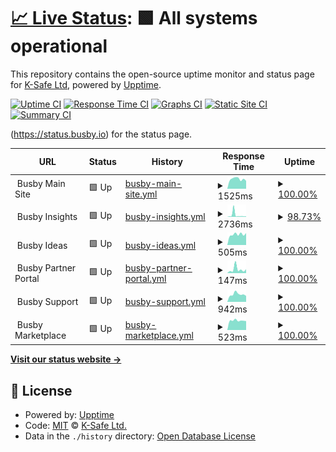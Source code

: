# [📈 Live Status](https://status.busby.io): <!--live status--> **🟩 All systems operational**

This repository contains the open-source uptime monitor and status page for [K-Safe Ltd](http://www.k-safe.com), powered by [Upptime](https://github.com/upptime/upptime).

[![Uptime CI](https://github.com/k-safe/upptime/workflows/Uptime%20CI/badge.svg)](https://github.com/k-safe/upptime/actions?query=workflow%3A%22Uptime+CI%22)
[![Response Time CI](https://github.com/k-safe/upptime/workflows/Response%20Time%20CI/badge.svg)](https://github.com/k-safe/upptime/actions?query=workflow%3A%22Response+Time+CI%22)
[![Graphs CI](https://github.com/k-safe/upptime/workflows/Graphs%20CI/badge.svg)](https://github.com/k-safe/upptime/actions?query=workflow%3A%22Graphs+CI%22)
[![Static Site CI](https://github.com/k-safe/upptime/workflows/Static%20Site%20CI/badge.svg)](https://github.com/k-safe/upptime/actions?query=workflow%3A%22Static+Site+CI%22)
[![Summary CI](https://github.com/k-safe/upptime/workflows/Summary%20CI/badge.svg)](https://github.com/k-safe/upptime/actions?query=workflow%3A%22Summary+CI%22)

(https://status.busby.io) for the status page.

<!--start: status pages-->
<!-- This summary is generated by Upptime (https://github.com/upptime/upptime) -->
<!-- Do not edit this manually, your changes will be overwritten -->
<!-- prettier-ignore -->
| URL | Status | History | Response Time | Uptime |
| --- | ------ | ------- | ------------- | ------ |
| <img alt="" src="https://favicons.githubusercontent.com/null" height="13"> Busby Main Site | 🟩 Up | [busby-main-site.yml](https://github.com/k-safe/upptime/commits/HEAD/history/busby-main-site.yml) | <details><summary><img alt="Response time graph" src="./graphs/busby-main-site/response-time-week.png" height="20"> 1525ms</summary><br><a href="https://status.busby.io/history/busby-main-site"><img alt="Response time 1792" src="https://img.shields.io/endpoint?url=https%3A%2F%2Fraw.githubusercontent.com%2Fk-safe%2Fupptime%2FHEAD%2Fapi%2Fbusby-main-site%2Fresponse-time.json"></a><br><a href="https://status.busby.io/history/busby-main-site"><img alt="24-hour response time 1233" src="https://img.shields.io/endpoint?url=https%3A%2F%2Fraw.githubusercontent.com%2Fk-safe%2Fupptime%2FHEAD%2Fapi%2Fbusby-main-site%2Fresponse-time-day.json"></a><br><a href="https://status.busby.io/history/busby-main-site"><img alt="7-day response time 1525" src="https://img.shields.io/endpoint?url=https%3A%2F%2Fraw.githubusercontent.com%2Fk-safe%2Fupptime%2FHEAD%2Fapi%2Fbusby-main-site%2Fresponse-time-week.json"></a><br><a href="https://status.busby.io/history/busby-main-site"><img alt="30-day response time 1792" src="https://img.shields.io/endpoint?url=https%3A%2F%2Fraw.githubusercontent.com%2Fk-safe%2Fupptime%2FHEAD%2Fapi%2Fbusby-main-site%2Fresponse-time-month.json"></a><br><a href="https://status.busby.io/history/busby-main-site"><img alt="1-year response time 1792" src="https://img.shields.io/endpoint?url=https%3A%2F%2Fraw.githubusercontent.com%2Fk-safe%2Fupptime%2FHEAD%2Fapi%2Fbusby-main-site%2Fresponse-time-year.json"></a></details> | <details><summary><a href="https://status.busby.io/history/busby-main-site">100.00%</a></summary><a href="https://status.busby.io/history/busby-main-site"><img alt="All-time uptime 100.00%" src="https://img.shields.io/endpoint?url=https%3A%2F%2Fraw.githubusercontent.com%2Fk-safe%2Fupptime%2FHEAD%2Fapi%2Fbusby-main-site%2Fuptime.json"></a><br><a href="https://status.busby.io/history/busby-main-site"><img alt="24-hour uptime 100.00%" src="https://img.shields.io/endpoint?url=https%3A%2F%2Fraw.githubusercontent.com%2Fk-safe%2Fupptime%2FHEAD%2Fapi%2Fbusby-main-site%2Fuptime-day.json"></a><br><a href="https://status.busby.io/history/busby-main-site"><img alt="7-day uptime 100.00%" src="https://img.shields.io/endpoint?url=https%3A%2F%2Fraw.githubusercontent.com%2Fk-safe%2Fupptime%2FHEAD%2Fapi%2Fbusby-main-site%2Fuptime-week.json"></a><br><a href="https://status.busby.io/history/busby-main-site"><img alt="30-day uptime 100.00%" src="https://img.shields.io/endpoint?url=https%3A%2F%2Fraw.githubusercontent.com%2Fk-safe%2Fupptime%2FHEAD%2Fapi%2Fbusby-main-site%2Fuptime-month.json"></a><br><a href="https://status.busby.io/history/busby-main-site"><img alt="1-year uptime 100.00%" src="https://img.shields.io/endpoint?url=https%3A%2F%2Fraw.githubusercontent.com%2Fk-safe%2Fupptime%2FHEAD%2Fapi%2Fbusby-main-site%2Fuptime-year.json"></a></details>
| <img alt="" src="https://favicons.githubusercontent.com/null" height="13"> Busby Insights | 🟩 Up | [busby-insights.yml](https://github.com/k-safe/upptime/commits/HEAD/history/busby-insights.yml) | <details><summary><img alt="Response time graph" src="./graphs/busby-insights/response-time-week.png" height="20"> 2736ms</summary><br><a href="https://status.busby.io/history/busby-insights"><img alt="Response time 1265" src="https://img.shields.io/endpoint?url=https%3A%2F%2Fraw.githubusercontent.com%2Fk-safe%2Fupptime%2FHEAD%2Fapi%2Fbusby-insights%2Fresponse-time.json"></a><br><a href="https://status.busby.io/history/busby-insights"><img alt="24-hour response time 814" src="https://img.shields.io/endpoint?url=https%3A%2F%2Fraw.githubusercontent.com%2Fk-safe%2Fupptime%2FHEAD%2Fapi%2Fbusby-insights%2Fresponse-time-day.json"></a><br><a href="https://status.busby.io/history/busby-insights"><img alt="7-day response time 2736" src="https://img.shields.io/endpoint?url=https%3A%2F%2Fraw.githubusercontent.com%2Fk-safe%2Fupptime%2FHEAD%2Fapi%2Fbusby-insights%2Fresponse-time-week.json"></a><br><a href="https://status.busby.io/history/busby-insights"><img alt="30-day response time 1265" src="https://img.shields.io/endpoint?url=https%3A%2F%2Fraw.githubusercontent.com%2Fk-safe%2Fupptime%2FHEAD%2Fapi%2Fbusby-insights%2Fresponse-time-month.json"></a><br><a href="https://status.busby.io/history/busby-insights"><img alt="1-year response time 1265" src="https://img.shields.io/endpoint?url=https%3A%2F%2Fraw.githubusercontent.com%2Fk-safe%2Fupptime%2FHEAD%2Fapi%2Fbusby-insights%2Fresponse-time-year.json"></a></details> | <details><summary><a href="https://status.busby.io/history/busby-insights">98.73%</a></summary><a href="https://status.busby.io/history/busby-insights"><img alt="All-time uptime 99.50%" src="https://img.shields.io/endpoint?url=https%3A%2F%2Fraw.githubusercontent.com%2Fk-safe%2Fupptime%2FHEAD%2Fapi%2Fbusby-insights%2Fuptime.json"></a><br><a href="https://status.busby.io/history/busby-insights"><img alt="24-hour uptime 100.00%" src="https://img.shields.io/endpoint?url=https%3A%2F%2Fraw.githubusercontent.com%2Fk-safe%2Fupptime%2FHEAD%2Fapi%2Fbusby-insights%2Fuptime-day.json"></a><br><a href="https://status.busby.io/history/busby-insights"><img alt="7-day uptime 98.73%" src="https://img.shields.io/endpoint?url=https%3A%2F%2Fraw.githubusercontent.com%2Fk-safe%2Fupptime%2FHEAD%2Fapi%2Fbusby-insights%2Fuptime-week.json"></a><br><a href="https://status.busby.io/history/busby-insights"><img alt="30-day uptime 99.50%" src="https://img.shields.io/endpoint?url=https%3A%2F%2Fraw.githubusercontent.com%2Fk-safe%2Fupptime%2FHEAD%2Fapi%2Fbusby-insights%2Fuptime-month.json"></a><br><a href="https://status.busby.io/history/busby-insights"><img alt="1-year uptime 99.50%" src="https://img.shields.io/endpoint?url=https%3A%2F%2Fraw.githubusercontent.com%2Fk-safe%2Fupptime%2FHEAD%2Fapi%2Fbusby-insights%2Fuptime-year.json"></a></details>
| <img alt="" src="https://favicons.githubusercontent.com/null" height="13"> Busby Ideas | 🟩 Up | [busby-ideas.yml](https://github.com/k-safe/upptime/commits/HEAD/history/busby-ideas.yml) | <details><summary><img alt="Response time graph" src="./graphs/busby-ideas/response-time-week.png" height="20"> 505ms</summary><br><a href="https://status.busby.io/history/busby-ideas"><img alt="Response time 507" src="https://img.shields.io/endpoint?url=https%3A%2F%2Fraw.githubusercontent.com%2Fk-safe%2Fupptime%2FHEAD%2Fapi%2Fbusby-ideas%2Fresponse-time.json"></a><br><a href="https://status.busby.io/history/busby-ideas"><img alt="24-hour response time 565" src="https://img.shields.io/endpoint?url=https%3A%2F%2Fraw.githubusercontent.com%2Fk-safe%2Fupptime%2FHEAD%2Fapi%2Fbusby-ideas%2Fresponse-time-day.json"></a><br><a href="https://status.busby.io/history/busby-ideas"><img alt="7-day response time 505" src="https://img.shields.io/endpoint?url=https%3A%2F%2Fraw.githubusercontent.com%2Fk-safe%2Fupptime%2FHEAD%2Fapi%2Fbusby-ideas%2Fresponse-time-week.json"></a><br><a href="https://status.busby.io/history/busby-ideas"><img alt="30-day response time 507" src="https://img.shields.io/endpoint?url=https%3A%2F%2Fraw.githubusercontent.com%2Fk-safe%2Fupptime%2FHEAD%2Fapi%2Fbusby-ideas%2Fresponse-time-month.json"></a><br><a href="https://status.busby.io/history/busby-ideas"><img alt="1-year response time 507" src="https://img.shields.io/endpoint?url=https%3A%2F%2Fraw.githubusercontent.com%2Fk-safe%2Fupptime%2FHEAD%2Fapi%2Fbusby-ideas%2Fresponse-time-year.json"></a></details> | <details><summary><a href="https://status.busby.io/history/busby-ideas">100.00%</a></summary><a href="https://status.busby.io/history/busby-ideas"><img alt="All-time uptime 100.00%" src="https://img.shields.io/endpoint?url=https%3A%2F%2Fraw.githubusercontent.com%2Fk-safe%2Fupptime%2FHEAD%2Fapi%2Fbusby-ideas%2Fuptime.json"></a><br><a href="https://status.busby.io/history/busby-ideas"><img alt="24-hour uptime 100.00%" src="https://img.shields.io/endpoint?url=https%3A%2F%2Fraw.githubusercontent.com%2Fk-safe%2Fupptime%2FHEAD%2Fapi%2Fbusby-ideas%2Fuptime-day.json"></a><br><a href="https://status.busby.io/history/busby-ideas"><img alt="7-day uptime 100.00%" src="https://img.shields.io/endpoint?url=https%3A%2F%2Fraw.githubusercontent.com%2Fk-safe%2Fupptime%2FHEAD%2Fapi%2Fbusby-ideas%2Fuptime-week.json"></a><br><a href="https://status.busby.io/history/busby-ideas"><img alt="30-day uptime 100.00%" src="https://img.shields.io/endpoint?url=https%3A%2F%2Fraw.githubusercontent.com%2Fk-safe%2Fupptime%2FHEAD%2Fapi%2Fbusby-ideas%2Fuptime-month.json"></a><br><a href="https://status.busby.io/history/busby-ideas"><img alt="1-year uptime 100.00%" src="https://img.shields.io/endpoint?url=https%3A%2F%2Fraw.githubusercontent.com%2Fk-safe%2Fupptime%2FHEAD%2Fapi%2Fbusby-ideas%2Fuptime-year.json"></a></details>
| <img alt="" src="https://favicons.githubusercontent.com/null" height="13"> Busby Partner Portal | 🟩 Up | [busby-partner-portal.yml](https://github.com/k-safe/upptime/commits/HEAD/history/busby-partner-portal.yml) | <details><summary><img alt="Response time graph" src="./graphs/busby-partner-portal/response-time-week.png" height="20"> 147ms</summary><br><a href="https://status.busby.io/history/busby-partner-portal"><img alt="Response time 121" src="https://img.shields.io/endpoint?url=https%3A%2F%2Fraw.githubusercontent.com%2Fk-safe%2Fupptime%2FHEAD%2Fapi%2Fbusby-partner-portal%2Fresponse-time.json"></a><br><a href="https://status.busby.io/history/busby-partner-portal"><img alt="24-hour response time 149" src="https://img.shields.io/endpoint?url=https%3A%2F%2Fraw.githubusercontent.com%2Fk-safe%2Fupptime%2FHEAD%2Fapi%2Fbusby-partner-portal%2Fresponse-time-day.json"></a><br><a href="https://status.busby.io/history/busby-partner-portal"><img alt="7-day response time 147" src="https://img.shields.io/endpoint?url=https%3A%2F%2Fraw.githubusercontent.com%2Fk-safe%2Fupptime%2FHEAD%2Fapi%2Fbusby-partner-portal%2Fresponse-time-week.json"></a><br><a href="https://status.busby.io/history/busby-partner-portal"><img alt="30-day response time 121" src="https://img.shields.io/endpoint?url=https%3A%2F%2Fraw.githubusercontent.com%2Fk-safe%2Fupptime%2FHEAD%2Fapi%2Fbusby-partner-portal%2Fresponse-time-month.json"></a><br><a href="https://status.busby.io/history/busby-partner-portal"><img alt="1-year response time 121" src="https://img.shields.io/endpoint?url=https%3A%2F%2Fraw.githubusercontent.com%2Fk-safe%2Fupptime%2FHEAD%2Fapi%2Fbusby-partner-portal%2Fresponse-time-year.json"></a></details> | <details><summary><a href="https://status.busby.io/history/busby-partner-portal">100.00%</a></summary><a href="https://status.busby.io/history/busby-partner-portal"><img alt="All-time uptime 100.00%" src="https://img.shields.io/endpoint?url=https%3A%2F%2Fraw.githubusercontent.com%2Fk-safe%2Fupptime%2FHEAD%2Fapi%2Fbusby-partner-portal%2Fuptime.json"></a><br><a href="https://status.busby.io/history/busby-partner-portal"><img alt="24-hour uptime 100.00%" src="https://img.shields.io/endpoint?url=https%3A%2F%2Fraw.githubusercontent.com%2Fk-safe%2Fupptime%2FHEAD%2Fapi%2Fbusby-partner-portal%2Fuptime-day.json"></a><br><a href="https://status.busby.io/history/busby-partner-portal"><img alt="7-day uptime 100.00%" src="https://img.shields.io/endpoint?url=https%3A%2F%2Fraw.githubusercontent.com%2Fk-safe%2Fupptime%2FHEAD%2Fapi%2Fbusby-partner-portal%2Fuptime-week.json"></a><br><a href="https://status.busby.io/history/busby-partner-portal"><img alt="30-day uptime 100.00%" src="https://img.shields.io/endpoint?url=https%3A%2F%2Fraw.githubusercontent.com%2Fk-safe%2Fupptime%2FHEAD%2Fapi%2Fbusby-partner-portal%2Fuptime-month.json"></a><br><a href="https://status.busby.io/history/busby-partner-portal"><img alt="1-year uptime 100.00%" src="https://img.shields.io/endpoint?url=https%3A%2F%2Fraw.githubusercontent.com%2Fk-safe%2Fupptime%2FHEAD%2Fapi%2Fbusby-partner-portal%2Fuptime-year.json"></a></details>
| <img alt="" src="https://favicons.githubusercontent.com/null" height="13"> Busby Support | 🟩 Up | [busby-support.yml](https://github.com/k-safe/upptime/commits/HEAD/history/busby-support.yml) | <details><summary><img alt="Response time graph" src="./graphs/busby-support/response-time-week.png" height="20"> 942ms</summary><br><a href="https://status.busby.io/history/busby-support"><img alt="Response time 851" src="https://img.shields.io/endpoint?url=https%3A%2F%2Fraw.githubusercontent.com%2Fk-safe%2Fupptime%2FHEAD%2Fapi%2Fbusby-support%2Fresponse-time.json"></a><br><a href="https://status.busby.io/history/busby-support"><img alt="24-hour response time 746" src="https://img.shields.io/endpoint?url=https%3A%2F%2Fraw.githubusercontent.com%2Fk-safe%2Fupptime%2FHEAD%2Fapi%2Fbusby-support%2Fresponse-time-day.json"></a><br><a href="https://status.busby.io/history/busby-support"><img alt="7-day response time 942" src="https://img.shields.io/endpoint?url=https%3A%2F%2Fraw.githubusercontent.com%2Fk-safe%2Fupptime%2FHEAD%2Fapi%2Fbusby-support%2Fresponse-time-week.json"></a><br><a href="https://status.busby.io/history/busby-support"><img alt="30-day response time 851" src="https://img.shields.io/endpoint?url=https%3A%2F%2Fraw.githubusercontent.com%2Fk-safe%2Fupptime%2FHEAD%2Fapi%2Fbusby-support%2Fresponse-time-month.json"></a><br><a href="https://status.busby.io/history/busby-support"><img alt="1-year response time 851" src="https://img.shields.io/endpoint?url=https%3A%2F%2Fraw.githubusercontent.com%2Fk-safe%2Fupptime%2FHEAD%2Fapi%2Fbusby-support%2Fresponse-time-year.json"></a></details> | <details><summary><a href="https://status.busby.io/history/busby-support">100.00%</a></summary><a href="https://status.busby.io/history/busby-support"><img alt="All-time uptime 100.00%" src="https://img.shields.io/endpoint?url=https%3A%2F%2Fraw.githubusercontent.com%2Fk-safe%2Fupptime%2FHEAD%2Fapi%2Fbusby-support%2Fuptime.json"></a><br><a href="https://status.busby.io/history/busby-support"><img alt="24-hour uptime 100.00%" src="https://img.shields.io/endpoint?url=https%3A%2F%2Fraw.githubusercontent.com%2Fk-safe%2Fupptime%2FHEAD%2Fapi%2Fbusby-support%2Fuptime-day.json"></a><br><a href="https://status.busby.io/history/busby-support"><img alt="7-day uptime 100.00%" src="https://img.shields.io/endpoint?url=https%3A%2F%2Fraw.githubusercontent.com%2Fk-safe%2Fupptime%2FHEAD%2Fapi%2Fbusby-support%2Fuptime-week.json"></a><br><a href="https://status.busby.io/history/busby-support"><img alt="30-day uptime 100.00%" src="https://img.shields.io/endpoint?url=https%3A%2F%2Fraw.githubusercontent.com%2Fk-safe%2Fupptime%2FHEAD%2Fapi%2Fbusby-support%2Fuptime-month.json"></a><br><a href="https://status.busby.io/history/busby-support"><img alt="1-year uptime 100.00%" src="https://img.shields.io/endpoint?url=https%3A%2F%2Fraw.githubusercontent.com%2Fk-safe%2Fupptime%2FHEAD%2Fapi%2Fbusby-support%2Fuptime-year.json"></a></details>
| <img alt="" src="https://favicons.githubusercontent.com/null" height="13"> Busby Marketplace | 🟩 Up | [busby-marketplace.yml](https://github.com/k-safe/upptime/commits/HEAD/history/busby-marketplace.yml) | <details><summary><img alt="Response time graph" src="./graphs/busby-marketplace/response-time-week.png" height="20"> 523ms</summary><br><a href="https://status.busby.io/history/busby-marketplace"><img alt="Response time 493" src="https://img.shields.io/endpoint?url=https%3A%2F%2Fraw.githubusercontent.com%2Fk-safe%2Fupptime%2FHEAD%2Fapi%2Fbusby-marketplace%2Fresponse-time.json"></a><br><a href="https://status.busby.io/history/busby-marketplace"><img alt="24-hour response time 493" src="https://img.shields.io/endpoint?url=https%3A%2F%2Fraw.githubusercontent.com%2Fk-safe%2Fupptime%2FHEAD%2Fapi%2Fbusby-marketplace%2Fresponse-time-day.json"></a><br><a href="https://status.busby.io/history/busby-marketplace"><img alt="7-day response time 523" src="https://img.shields.io/endpoint?url=https%3A%2F%2Fraw.githubusercontent.com%2Fk-safe%2Fupptime%2FHEAD%2Fapi%2Fbusby-marketplace%2Fresponse-time-week.json"></a><br><a href="https://status.busby.io/history/busby-marketplace"><img alt="30-day response time 493" src="https://img.shields.io/endpoint?url=https%3A%2F%2Fraw.githubusercontent.com%2Fk-safe%2Fupptime%2FHEAD%2Fapi%2Fbusby-marketplace%2Fresponse-time-month.json"></a><br><a href="https://status.busby.io/history/busby-marketplace"><img alt="1-year response time 493" src="https://img.shields.io/endpoint?url=https%3A%2F%2Fraw.githubusercontent.com%2Fk-safe%2Fupptime%2FHEAD%2Fapi%2Fbusby-marketplace%2Fresponse-time-year.json"></a></details> | <details><summary><a href="https://status.busby.io/history/busby-marketplace">100.00%</a></summary><a href="https://status.busby.io/history/busby-marketplace"><img alt="All-time uptime 100.00%" src="https://img.shields.io/endpoint?url=https%3A%2F%2Fraw.githubusercontent.com%2Fk-safe%2Fupptime%2FHEAD%2Fapi%2Fbusby-marketplace%2Fuptime.json"></a><br><a href="https://status.busby.io/history/busby-marketplace"><img alt="24-hour uptime 100.00%" src="https://img.shields.io/endpoint?url=https%3A%2F%2Fraw.githubusercontent.com%2Fk-safe%2Fupptime%2FHEAD%2Fapi%2Fbusby-marketplace%2Fuptime-day.json"></a><br><a href="https://status.busby.io/history/busby-marketplace"><img alt="7-day uptime 100.00%" src="https://img.shields.io/endpoint?url=https%3A%2F%2Fraw.githubusercontent.com%2Fk-safe%2Fupptime%2FHEAD%2Fapi%2Fbusby-marketplace%2Fuptime-week.json"></a><br><a href="https://status.busby.io/history/busby-marketplace"><img alt="30-day uptime 100.00%" src="https://img.shields.io/endpoint?url=https%3A%2F%2Fraw.githubusercontent.com%2Fk-safe%2Fupptime%2FHEAD%2Fapi%2Fbusby-marketplace%2Fuptime-month.json"></a><br><a href="https://status.busby.io/history/busby-marketplace"><img alt="1-year uptime 100.00%" src="https://img.shields.io/endpoint?url=https%3A%2F%2Fraw.githubusercontent.com%2Fk-safe%2Fupptime%2FHEAD%2Fapi%2Fbusby-marketplace%2Fuptime-year.json"></a></details>

<!--end: status pages-->

[**Visit our status website →**](https://status.busby.io)

## 📄 License

- Powered by: [Upptime](https://github.com/upptime/upptime)
- Code: [MIT](./LICENSE) © [K-Safe Ltd.](http://www.k-safe.com)
- Data in the `./history` directory: [Open Database License](https://opendatacommons.org/licenses/odbl/1-0/)
